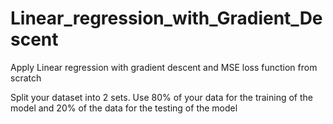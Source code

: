 # Linear_regression_with_Gradient_Descent
Apply Linear regression with gradient descent and MSE loss function from scratch 

Split your dataset into 2 sets. Use 80% of your data for the training of the model and 20% of the data for the testing of the model 

